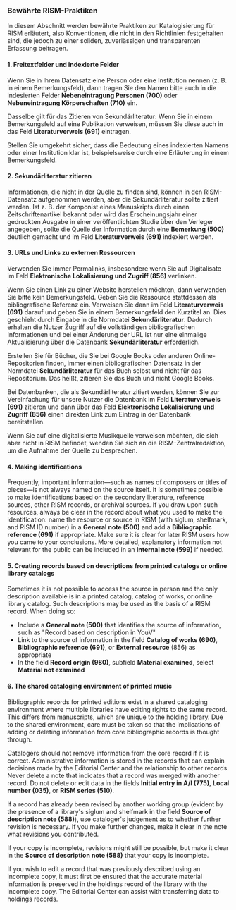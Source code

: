 ### Bewährte RISM-Praktiken

In diesem Abschnitt werden bewährte Praktiken zur Katalogisierung für RISM erläutert, also Konventionen, die nicht in den Richtlinien festgehalten sind, die jedoch zu einer soliden, zuverlässigen und transparenten Erfassung beitragen.

#### 1. Freitextfelder und indexierte Felder

Wenn Sie in Ihrem Datensatz eine Person oder eine Institution nennen (z. B. in einem Bemerkungsfeld), dann tragen Sie den Namen bitte auch in die indesierten Felder **Nebeneintragung Personen (700)** oder **Nebeneintragung Körperschaften (710)** ein.

Dasselbe gilt für das Zitieren von Sekundärliteratur: Wenn Sie in einem Bemerkungsfeld auf eine Publikation verweisen, müssen Sie diese auch in das Feld **Literaturverweis (691)** eintragen.

Stellen Sie umgekehrt sicher, dass die Bedeutung eines indexierten Namens oder einer Institution klar ist, beispielsweise durch eine Erläuterung in einem Bemerkungsfeld.

#### 2. Sekundärliteratur zitieren

Informationen, die nicht in der Quelle zu finden sind, können in den RISM-Datensatz aufgenommen werden, aber die Sekundärliteratur sollte zitiert werden. Ist z. B. der Komponist eines Manuskripts durch einen Zeitschriftenartikel bekannt oder wird das Erscheinungsjahr einer gedruckten Ausgabe in einer veröffentlichten Studie über den Verleger angegeben, sollte die Quelle der Information durch eine **Bemerkung (500)** deutlich gemacht und im Feld **Literaturverweis (691)** indexiert werden.

#### 3. URLs und Links zu externen Ressourcen

Verwenden Sie immer Permalinks, insbesondere wenn Sie auf Digitalisate im Feld **Elektronische Lokalisierung und Zugriff (856)** verlinken.

Wenn Sie einen Link zu einer Website herstellen möchten, dann verwenden Sie bitte kein Bemerkungsfeld. Geben Sie die Ressource stattdessen als bibliografische Referenz ein. Verweisen Sie dann im Feld **Literaturverweis (691)** darauf und geben Sie in einem Bemerkungsfeld den Kurztitel an. Dies geschieht durch Eingabe in die Normdatei **Sekundärliteratur**. Dadurch erhalten die Nutzer Zugriff auf die vollständigen bibliografischen Informationen und bei einer Änderung der URL ist nur eine einmalige Aktualisierung über die Datenbank **Sekundärliteratur** erforderlich.

Erstellen Sie für Bücher, die Sie bei Google Books oder anderen Online-Repositorien finden, immer einen bibliografischen Datensatz in der Normdatei **Sekundärliteratur** für das Buch selbst und nicht für das Repositorium. Das heißt, zitieren Sie das Buch und nicht Google Books.

Bei Datenbanken, die als Sekundärliteratur zitiert werden, können Sie zur Vereinfachung für unsere Nutzer die Datenbank im Feld **Literaturverweis (691)** zitieren und dann über das Feld **Elektronische Lokalisierung und Zugriff (856)** einen direkten Link zum Eintrag in der Datenbank bereitstellen.

Wenn Sie auf eine digitalisierte Musikquelle verweisen möchten, die sich aber nicht in RISM befindet, wenden Sie sich an die RISM-Zentralredaktion, um die Aufnahme der Quelle zu besprechen.

#### 4. Making identifications

Frequently, important information—such as names of composers or titles of pieces—is not always named on the source itself. It is sometimes possible to make identifications based on the secondary literature, reference sources, other RISM records, or archival sources. If you draw upon such resources, always be clear in the record about what you used to make the identification: name the resource or source in RISM (with siglum, shelfmark, and RISM ID number) in a **General note (500)** and add a **Bibliographic reference (691)** if appropriate. Make sure it is clear for later RISM users how you came to your conclusions. More detailed, explanatory information not relevant for the public can be included in an **Internal note (599)** if needed.

#### 5. Creating records based on descriptions from printed catalogs or online library catalogs

Sometimes it is not possible to access the source in person and the only description available is in a printed catalog, catalog of works, or online library catalog. Such descriptions may be used as the basis of a RISM record. When doing so:

- Include a **General note (500)** that identifies the source of information, such as "Record based on description in YouV"
- Link to the source of information in the field **Catalog of works (690)**, **Bibliographic reference (691)**, or **External resource** (856) as appropriate
- In the field **Record origin (980)**, subfield **Material examined**, select **Material not examined**

#### 6. The shared cataloging environment of printed music

Bibliographic records for printed editions exist in a shared cataloging environment where multiple libraries have editing rights to the same record. This differs from manuscripts, which are unique to the holding library. Due to the shared environment, care must be taken so that the implications of adding or deleting information from core bibliographic records is thought through.

Catalogers should not remove information from the core record if it is correct. Administrative information is stored in the records that can explain decisions made by the Editorial Center and the relationship to other records. Never delete a note that indicates that a record was merged with another record. Do not delete or edit data in the fields **Initial entry in A/I (775)**, **Local number (035)**, or **RISM series (510)**.

If a record has already been revised by another working group (evident by the presence of a library's siglum and shelfmark in the field **Source of description note (588)**), use cataloger's judgement as to whether further revision is necessary. If you make further changes, make it clear in the note what revisions you contributed.

If your copy is incomplete, revisions might still be possible, but make it clear in the **Source of description note (588)** that your copy is incomplete.

If you wish to edit a record that was previously described using an incomplete copy, it must first be ensured that the accurate material information is preserved in the holdings record of the library with the incomplete copy. The Editorial Center can assist with transferring data to holdings records.
